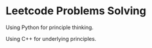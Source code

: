 # Leetcode Problems Solving

Using Python for principle thinking.

Using C++ for underlying principles.
